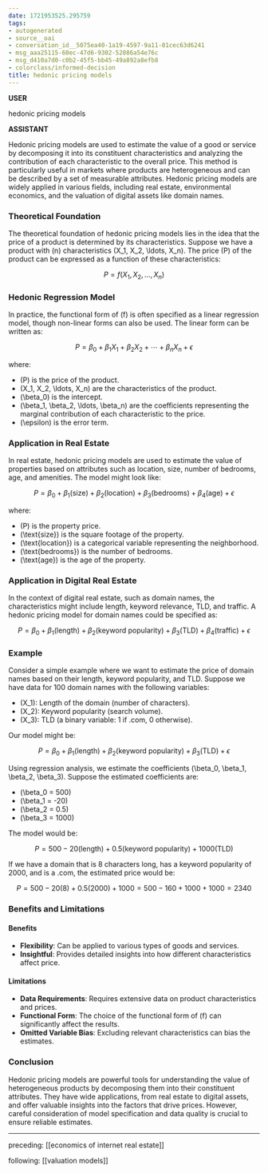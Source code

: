 ```yaml
---
date: 1721953525.295759
tags:
- autogenerated
- source__oai
- conversation_id__5075ea40-1a19-4597-9a11-01cec63d6241
- msg_aaa25115-60ec-47d6-9302-52086a54e76c
- msg_d410a7d0-c0b2-45f5-bb45-49a892a8efb8
- colorclass/informed-decision
title: hedonic pricing models
---
```


**USER**

hedonic pricing models


**ASSISTANT**

Hedonic pricing models are used to estimate the value of a good or service by decomposing it into its constituent characteristics and analyzing the contribution of each characteristic to the overall price. This method is particularly useful in markets where products are heterogeneous and can be described by a set of measurable attributes. Hedonic pricing models are widely applied in various fields, including real estate, environmental economics, and the valuation of digital assets like domain names.

### Theoretical Foundation

The theoretical foundation of hedonic pricing models lies in the idea that the price of a product is determined by its characteristics. Suppose we have a product with \(n\) characteristics \(X_1, X_2, \ldots, X_n\). The price \(P\) of the product can be expressed as a function of these characteristics:

$$
P = f(X_1, X_2, \ldots, X_n)
$$

### Hedonic Regression Model

In practice, the functional form of \(f\) is often specified as a linear regression model, though non-linear forms can also be used. The linear form can be written as:

$$
P = \beta_0 + \beta_1 X_1 + \beta_2 X_2 + \cdots + \beta_n X_n + \epsilon
$$

where:
- \(P\) is the price of the product.
- \(X_1, X_2, \ldots, X_n\) are the characteristics of the product.
- \(\beta_0\) is the intercept.
- \(\beta_1, \beta_2, \ldots, \beta_n\) are the coefficients representing the marginal contribution of each characteristic to the price.
- \(\epsilon\) is the error term.

### Application in Real Estate

In real estate, hedonic pricing models are used to estimate the value of properties based on attributes such as location, size, number of bedrooms, age, and amenities. The model might look like:

$$
P = \beta_0 + \beta_1 (\text{size}) + \beta_2 (\text{location}) + \beta_3 (\text{bedrooms}) + \beta_4 (\text{age}) + \epsilon
$$

where:
- \(P\) is the property price.
- \(\text{size}\) is the square footage of the property.
- \(\text{location}\) is a categorical variable representing the neighborhood.
- \(\text{bedrooms}\) is the number of bedrooms.
- \(\text{age}\) is the age of the property.

### Application in Digital Real Estate

In the context of digital real estate, such as domain names, the characteristics might include length, keyword relevance, TLD, and traffic. A hedonic pricing model for domain names could be specified as:

$$
P = \beta_0 + \beta_1 (\text{length}) + \beta_2 (\text{keyword popularity}) + \beta_3 (\text{TLD}) + \beta_4 (\text{traffic}) + \epsilon
$$

### Example

Consider a simple example where we want to estimate the price of domain names based on their length, keyword popularity, and TLD. Suppose we have data for 100 domain names with the following variables:
- \(X_1\): Length of the domain (number of characters).
- \(X_2\): Keyword popularity (search volume).
- \(X_3\): TLD (a binary variable: 1 if .com, 0 otherwise).

Our model might be:

$$
P = \beta_0 + \beta_1 (\text{length}) + \beta_2 (\text{keyword popularity}) + \beta_3 (\text{TLD}) + \epsilon
$$

Using regression analysis, we estimate the coefficients \(\beta_0, \beta_1, \beta_2, \beta_3\). Suppose the estimated coefficients are:

- \(\beta_0 = 500\)
- \(\beta_1 = -20\)
- \(\beta_2 = 0.5\)
- \(\beta_3 = 1000\)

The model would be:

$$
P = 500 - 20 (\text{length}) + 0.5 (\text{keyword popularity}) + 1000 (\text{TLD})
$$

If we have a domain that is 8 characters long, has a keyword popularity of 2000, and is a .com, the estimated price would be:

$$
P = 500 - 20(8) + 0.5(2000) + 1000 = 500 - 160 + 1000 + 1000 = 2340
$$

### Benefits and Limitations

#### Benefits
- **Flexibility**: Can be applied to various types of goods and services.
- **Insightful**: Provides detailed insights into how different characteristics affect price.

#### Limitations
- **Data Requirements**: Requires extensive data on product characteristics and prices.
- **Functional Form**: The choice of the functional form of \(f\) can significantly affect the results.
- **Omitted Variable Bias**: Excluding relevant characteristics can bias the estimates.

### Conclusion

Hedonic pricing models are powerful tools for understanding the value of heterogeneous products by decomposing them into their constituent attributes. They have wide applications, from real estate to digital assets, and offer valuable insights into the factors that drive prices. However, careful consideration of model specification and data quality is crucial to ensure reliable estimates.


---

preceding: [[economics of internet real estate]]  


following: [[valuation models]]
